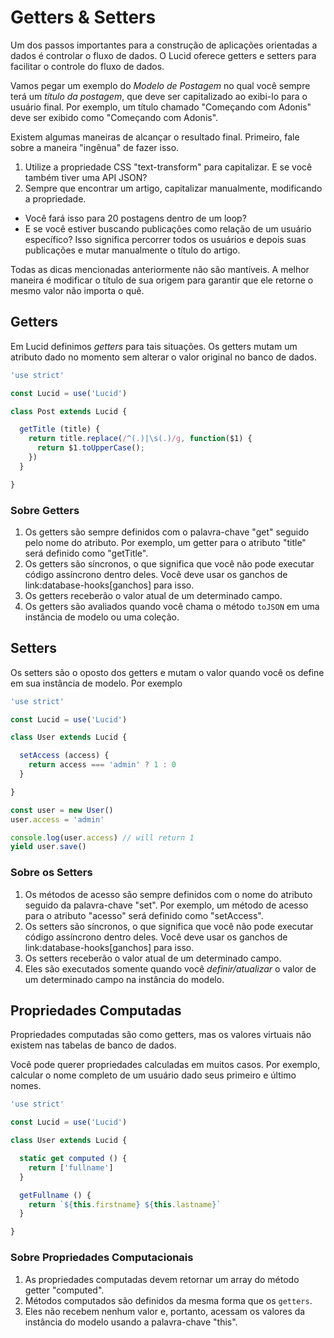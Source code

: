 # Getters & Setters

Um dos passos importantes para a construção de aplicações orientadas a dados é controlar o fluxo de dados. O Lucid oferece getters e setters para facilitar o controle do fluxo de dados.

Vamos pegar um exemplo do *Modelo de Postagem* no qual você sempre terá um *título da postagem*, que deve ser capitalizado ao exibi-lo para o usuário final. Por exemplo, um título chamado "Começando com Adonis" deve ser exibido como "Começando com Adonis".

Existem algumas maneiras de alcançar o resultado final. Primeiro, fale sobre a maneira "ingênua" de fazer isso.

1. Utilize a propriedade CSS "text-transform" para capitalizar. E se você também tiver uma API JSON?
2. Sempre que encontrar um artigo, capitalizar manualmente, modificando a propriedade.
* Você fará isso para 20 postagens dentro de um loop?
* E se você estiver buscando publicações como relação de um usuário específico? Isso significa percorrer todos os usuários e depois suas publicações e mutar manualmente o título do artigo.

Todas as dicas mencionadas anteriormente não são mantíveis. A melhor maneira é modificar o título de sua origem para garantir que ele retorne o mesmo valor não importa o quê.

## Getters
Em Lucid definimos *getters* para tais situações. Os getters mutam um atributo dado no momento sem alterar o valor original no banco de dados.

```js
'use strict'

const Lucid = use('Lucid')

class Post extends Lucid {

  getTitle (title) {
    return title.replace(/^(.)|\s(.)/g, function($1) {
      return $1.toUpperCase();
    })
  }

}
```

### Sobre Getters

1. Os getters são sempre definidos com o palavra-chave "get" seguido pelo nome do atributo. Por exemplo, um getter para o atributo "title" será definido como "getTitle".
2. Os getters são síncronos, o que significa que você não pode executar código assíncrono dentro deles. Você deve usar os ganchos de link:database-hooks[ganchos] para isso.
3. Os getters receberão o valor atual de um determinado campo.
4. Os getters são avaliados quando você chama o método `toJSON` em uma instância de modelo ou uma coleção.

## Setters
Os setters são o oposto dos getters e mutam o valor quando você os define em sua instância de modelo. Por exemplo

```js
'use strict'

const Lucid = use('Lucid')

class User extends Lucid {

  setAccess (access) {
    return access === 'admin' ? 1 : 0
  }

}

const user = new User()
user.access = 'admin'

console.log(user.access) // will return 1
yield user.save()
```

### Sobre os Setters

1. Os métodos de acesso são sempre definidos com o nome do atributo seguido da palavra-chave "set". Por exemplo, um método de acesso para o atributo "acesso" será definido como "setAccess".
2. Os setters são síncronos, o que significa que você não pode executar código assíncrono dentro deles. Você deve usar os ganchos de link:database-hooks[ganchos] para isso.
3. Os setters receberão o valor atual de um determinado campo.
4. Eles são executados somente quando você *definir/atualizar* o valor de um determinado campo na instância do modelo.

## Propriedades Computadas
Propriedades computadas são como getters, mas os valores virtuais não existem nas tabelas de banco de dados.

Você pode querer propriedades calculadas em muitos casos. Por exemplo, calcular o nome completo de um usuário dado seus primeiro e último nomes.

```js
'use strict'

const Lucid = use('Lucid')

class User extends Lucid {

  static get computed () {
    return ['fullname']
  }

  getFullname () {
    return `${this.firstname} ${this.lastname}`
  }

}
```

### Sobre Propriedades Computacionais

1. As propriedades computadas devem retornar um array do método getter "computed".
2. Métodos computados são definidos da mesma forma que os `getters`.
3. Eles não recebem nenhum valor e, portanto, acessam os valores da instância do modelo usando a palavra-chave "this".
